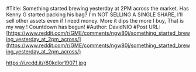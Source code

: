 #Title: Something started brewing yesterday at 2PM across the market. Has Kenny G started packing his bag? I'm NOT SELLING A SINGLE SHARE, I'll sell other assets even if I need money. More it dips the more I buy, That is my way ! Countdown has begun!
#Author: DavidNIO
#Post URL: [https://www.reddit.com/r/GME/comments/ngw80j/something_started_brewing_yesterday_at_2pm_across/](https://www.reddit.com/r/GME/comments/ngw80j/something_started_brewing_yesterday_at_2pm_across/)


https://i.redd.it/r80kdlor19071.jpg